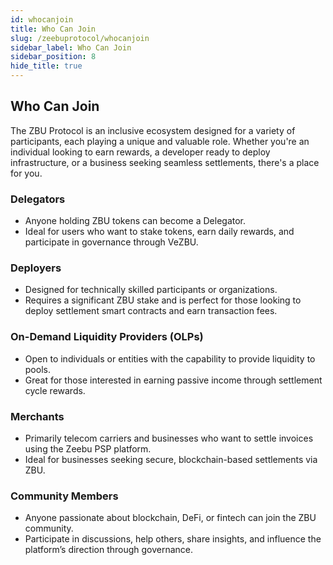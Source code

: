 ```yaml
---
id: whocanjoin
title: Who Can Join
slug: /zeebuprotocol/whocanjoin
sidebar_label: Who Can Join
sidebar_position: 8
hide_title: true
---
```

<h2> Who Can Join </h2>

The ZBU Protocol is an inclusive ecosystem designed for a variety of participants, each playing a unique and valuable role. Whether you're an individual looking to earn rewards, a developer ready to deploy infrastructure, or a business seeking seamless settlements, there's a place for you.

### Delegators

- Anyone holding ZBU tokens can become a Delegator.
- Ideal for users who want to stake tokens, earn daily rewards, and participate in governance through VeZBU.

### Deployers

- Designed for technically skilled participants or organizations.
- Requires a significant ZBU stake and is perfect for those looking to deploy settlement smart contracts and earn transaction fees.

### On-Demand Liquidity Providers (OLPs)

- Open to individuals or entities with the capability to provide liquidity to pools.
- Great for those interested in earning passive income through settlement cycle rewards.

### Merchants

- Primarily telecom carriers and businesses who want to settle invoices using the Zeebu PSP platform.
- Ideal for businesses seeking secure, blockchain-based settlements via ZBU.

### Community Members

- Anyone passionate about blockchain, DeFi, or fintech can join the ZBU community.
- Participate in discussions, help others, share insights, and influence the platform’s direction through governance.